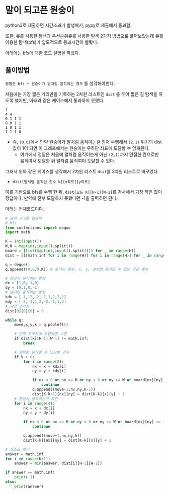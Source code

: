 # 말이 되고픈 원숭이

python3로 제출하면 시간초과가 발생해서, pypy로 제출해서 통과함.

또한, 큐를 사용한 탐색과 우선순위큐를 사용한 탐색 2가지 방법으로 풀어보았는데 큐를 이용한 탐색(bfs)가 압도적으로 통과시간이 빨랐다.

아래에는 bfs에 대한 코드 설명을 하겠다.

## 풀이방법

`평범한 bfs + 원숭이가 말처럼 움직이는 경우` 를 생각해야한다.

처음에는 가장 짧은 거리만을 기록하는 2차원 리스트인 `dist` 를 두어 짧은 길 탐색을 하도록 했지만, 아래와 같은 케이스에서 통과하지 못했다.

```
1
4 4
0 1 1 1
0 0 1 1
1 0 1 1
1 1 1 0
```

- 즉, `(0,0)`에서 만약 원숭이가 말처럼 움직이는걸 먼저 수행해서 `(2,1)` 위치의 dist 값이 1이 되면 이 그래프에서는 원숭이는 우하단 좌표에 도달할 수 없게된다.
  - 여기에서 정답은 처음에 말처럼 움직이는게 아닌 `(2,1)`까지 인접한 칸으로만 움직여서 도달한 뒤 말처럼 움직여야 도달할 수 있다.

그래서 위와 같은 케이스를 생각해서 2차원 리스트 `dist`를 3차원 리스트로 바꾸었다.

- `dist[말처럼 움직인 횟수 k][x좌표][y좌표]`



이를 기반으로 bfs를 수행 한 뒤, `dist[모든 K][H-1][W-1]`를 검사해서 가장 작은 값이 정답이다. 만약에 전부 도달하지 못했다면 -1을 출력하면 된다.



아래는 전체코드이다.

```python
# 말이 되고픈 원숭이
# bfs
from collections import deque
import math

K = int(input())
W,H = map(int,input().split())
board = [list(map(int,input().split())) for _ in range(H)]
dist = [[[math.inf for i in range(W)] for i in range(H)] for _ in range(K+1)]

q = deque()
q.append((0,0,0,K))	# 움직인 횟수, x, y, 말처럼 움직일 수 있는 남은 횟수

# 평상시 움직이는 방향
dx = [1,0,-1,0]
dy = [0,1,0,-1]
# 말처럼 움직이는 방향
kdx = [-1,-2,-2,-1,1,2,2,1]	
kdy = [-2,-1,1,2,-2,-1,1,2]
# 시작 초기화
dist[0][0][0] = 0

while q:
    move,x,y,k = q.popleft()

    # 만약 도착지에 도달하면 그만
    if dist[k][H-1][W-1] != math.inf:
        break

    # 말처럼 움직일 수 있으면 검사
    if k > 0:
        for i in range(8):
            nx = x + kdx[i]
            ny = y + kdy[i]

            if nx < 0 or nx >= H or ny < 0 or ny >= W or board[nx][ny] == 1 or dist[K-k+1][nx][ny] <= (dist[K-k][x][y] + 1):
                continue
            q.append((move+1,nx,ny,k-1))
            dist[K-k+1][nx][ny] = dist[K-k][x][y] + 1
	# 평상시 움직이는거 확인
    for i in range(4):
        nx = x + dx[i]
        ny = y + dy[i]

        if nx < 0 or nx >= H or ny < 0 or ny >= W or board[nx][ny] == 1 or dist[K-k][nx][ny] <= (dist[K-k][x][y] + 1):
            continue

        q.append((move+1,nx,ny,k))
        dist[K-k][nx][ny] = dist[K-k][x][y] + 1

# 최소값 확인
answer = math.inf
for i in range(K+1):
    answer = min(answer, dist[i][H-1][W-1])

if answer == math.inf:
    print(-1)
else:
    print(answer)
```

